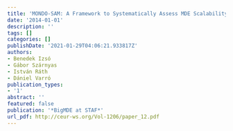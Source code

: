 ```yaml
---
title: 'MONDO-SAM: A Framework to Systematically Assess MDE Scalability'
date: '2014-01-01'
description: ''
tags: []
categories: []
publishDate: '2021-01-29T04:06:21.933817Z'
authors:
- Benedek Izsó
- Gábor Szárnyas
- István Ráth
- Dániel Varró
publication_types:
- '1'
abstract: ''
featured: false
publication: '*BigMDE at STAF*'
url_pdf: http://ceur-ws.org/Vol-1206/paper_12.pdf
---
```

